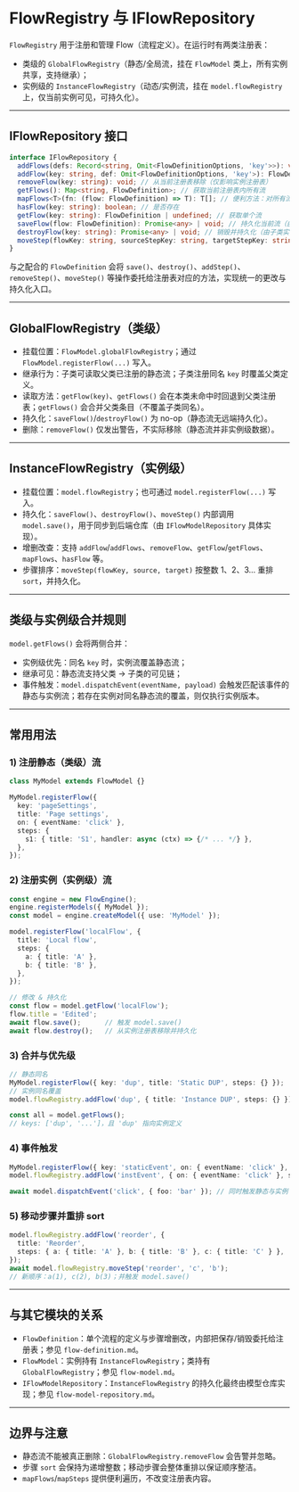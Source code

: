 # FlowRegistry 与 IFlowRepository

`FlowRegistry` 用于注册和管理 Flow（流程定义）。在运行时有两类注册表：
- 类级的 `GlobalFlowRegistry`（静态/全局流，挂在 `FlowModel` 类上，所有实例共享，支持继承）；
- 实例级的 `InstanceFlowRegistry`（动态/实例流，挂在 `model.flowRegistry` 上，仅当前实例可见，可持久化）。

---

## IFlowRepository 接口

```ts
interface IFlowRepository {
  addFlows(defs: Record<string, Omit<FlowDefinitionOptions, 'key'>>): void; // 批量新增流
  addFlow(key: string, def: Omit<FlowDefinitionOptions, 'key'>): FlowDefinition; // 新增或覆盖流
  removeFlow(key: string): void; // 从当前注册表移除（仅影响实例注册表）
  getFlows(): Map<string, FlowDefinition>; // 获取当前注册表内所有流
  mapFlows<T>(fn: (flow: FlowDefinition) => T): T[]; // 便利方法：对所有流做 map
  hasFlow(key: string): boolean; // 是否存在
  getFlow(key: string): FlowDefinition | undefined; // 获取单个流
  saveFlow(flow: FlowDefinition): Promise<any> | void; // 持久化当前流（由子类实现）
  destroyFlow(key: string): Promise<any> | void; // 销毁并持久化（由子类实现）
  moveStep(flowKey: string, sourceStepKey: string, targetStepKey: string): Promise<any> | void; // 重新排序步骤
}
```

与之配合的 `FlowDefinition` 会将 `save()`、`destroy()`、`addStep()`、`removeStep()`、`moveStep()` 等操作委托给注册表对应的方法，实现统一的更改与持久化入口。

---

## GlobalFlowRegistry（类级）

- 挂载位置：`FlowModel.globalFlowRegistry`；通过 `FlowModel.registerFlow(...)` 写入。
- 继承行为：子类可读取父类已注册的静态流；子类注册同名 `key` 时覆盖父类定义。
- 读取方法：`getFlow(key)`、`getFlows()` 会在本类未命中时回退到父类注册表；`getFlows()` 会合并父类条目（不覆盖子类同名）。
- 持久化：`saveFlow()`/`destroyFlow()` 为 no-op（静态流无远端持久化）。
- 删除：`removeFlow()` 仅发出警告，不实际移除（静态流并非实例级数据）。

---

## InstanceFlowRegistry（实例级）

- 挂载位置：`model.flowRegistry`；也可通过 `model.registerFlow(...)` 写入。
- 持久化：`saveFlow()`、`destroyFlow()`、`moveStep()` 内部调用 `model.save()`，用于同步到后端仓库（由 `IFlowModelRepository` 具体实现）。
- 增删改查：支持 `addFlow`/`addFlows`、`removeFlow`、`getFlow`/`getFlows`、`mapFlows`、`hasFlow` 等。
- 步骤排序：`moveStep(flowKey, source, target)` 按整数 1、2、3... 重排 `sort`，并持久化。

---

## 类级与实例级合并规则

`model.getFlows()` 会将两侧合并：
- 实例级优先：同名 `key` 时，实例流覆盖静态流；
- 继承可见：静态流支持父类 → 子类的可见链；
- 事件触发：`model.dispatchEvent(eventName, payload)` 会触发匹配该事件的静态与实例流；若存在实例对同名静态流的覆盖，则仅执行实例版本。

---

## 常用用法

### 1) 注册静态（类级）流

```ts
class MyModel extends FlowModel {}

MyModel.registerFlow({
  key: 'pageSettings',
  title: 'Page settings',
  on: { eventName: 'click' },
  steps: {
    s1: { title: 'S1', handler: async (ctx) => {/* ... */} },
  },
});
```

### 2) 注册实例（实例级）流

```ts
const engine = new FlowEngine();
engine.registerModels({ MyModel });
const model = engine.createModel({ use: 'MyModel' });

model.registerFlow('localFlow', {
  title: 'Local flow',
  steps: {
    a: { title: 'A' },
    b: { title: 'B' },
  },
});

// 修改 & 持久化
const flow = model.getFlow('localFlow');
flow.title = 'Edited';
await flow.save();      // 触发 model.save()
await flow.destroy();   // 从实例注册表移除并持久化
```

### 3) 合并与优先级

```ts
// 静态同名
MyModel.registerFlow({ key: 'dup', title: 'Static DUP', steps: {} });
// 实例同名覆盖
model.flowRegistry.addFlow('dup', { title: 'Instance DUP', steps: {} });

const all = model.getFlows();
// keys: ['dup', '...']，且 'dup' 指向实例定义
```

### 4) 事件触发

```ts
MyModel.registerFlow({ key: 'staticEvent', on: { eventName: 'click' }, steps: { s: { handler: async () => {} } } });
model.flowRegistry.addFlow('instEvent', { on: { eventName: 'click' }, steps: { i: { handler: async () => {} } } });

await model.dispatchEvent('click', { foo: 'bar' }); // 同时触发静态与实例（若无同名覆盖）
```

### 5) 移动步骤并重排 sort

```ts
model.flowRegistry.addFlow('reorder', {
  title: 'Reorder',
  steps: { a: { title: 'A' }, b: { title: 'B' }, c: { title: 'C' } },
});
await model.flowRegistry.moveStep('reorder', 'c', 'b');
// 新顺序：a(1), c(2), b(3)；并触发 model.save()
```

---

## 与其它模块的关系

- `FlowDefinition`：单个流程的定义与步骤增删改，内部把保存/销毁委托给注册表；参见 `flow-definition.md`。
- `FlowModel`：实例持有 `InstanceFlowRegistry`；类持有 `GlobalFlowRegistry`；参见 `flow-model.md`。
- `IFlowModelRepository`：`InstanceFlowRegistry` 的持久化最终由模型仓库实现；参见 `flow-model-repository.md`。

---

## 边界与注意

- 静态流不能被真正删除：`GlobalFlowRegistry.removeFlow` 会告警并忽略。
- 步骤 `sort` 会保持为递增整数；移动步骤会整体重排以保证顺序整洁。
- `mapFlows`/`mapSteps` 提供便利遍历，不改变注册表内容。

